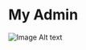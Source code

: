 # My Admin

![Image Alt text](https://firebasestorage.googleapis.com/v0/b/my-panel-17e33.appspot.com/o/github-img%2Fvision-ui-free-react.jpg?alt=media&token=76741661-42de-4143-b826-e3e373c15ca8)
